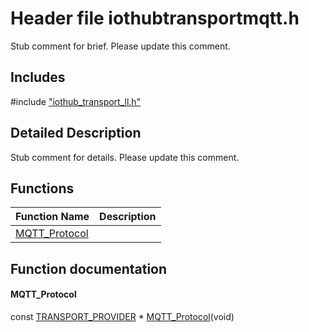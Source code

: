 # Header file iothubtransportmqtt.h 

Stub comment for brief. Please update this comment.

## Includes

\#include ["iothub_transport_ll.h"](iot-c-ref-iothub-transport-ll-h.md)  

## Detailed Description

Stub comment for details. Please update this comment.

## Functions

Function Name                  | Description                                
--------------------------------|---------------------------------------------
[MQTT_Protocol](./iot-c-ref-iothubtransportmqtt-h/mqtt-protocol.md)            | 

## Function documentation

#### MQTT_Protocol 
const [TRANSPORT_PROVIDER](#iothub__transport__ll_8h_1a42a8931408acfbb7cb2f505ae7b29aa2) * [MQTT_Protocol](#iothubtransportmqtt_8h_1aefbb68457744946f745d743093c1be29)(void)

